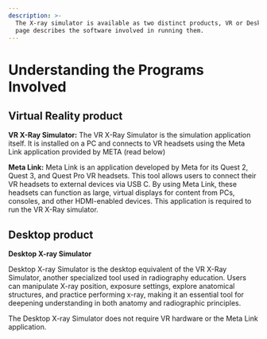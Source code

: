 ```yaml
---
description: >-
  The X-ray simulator is available as two distinct products, VR or Desktop. This
  page describes the software involved in running them.
---
```


# Understanding the Programs Involved

## Virtual Reality product

**VR X-Ray Simulator:** The VR X-Ray Simulator is the simulation application itself. It is installed on a PC and connects to VR headsets using the Meta Link application provided by META (read below)&#x20;

**Meta Link:** Meta Link is an application developed by Meta for its Quest 2, Quest 3, and Quest Pro VR headsets. This tool allows users to connect their VR headsets to external devices via USB C. By using Meta Link, these headsets can function as large, virtual displays for content from PCs, consoles, and other HDMI-enabled devices. This application is required to run the VR X-Ray simulator.&#x20;

## Desktop product

**Desktop X-ray Simulator**

Desktop X-ray Simulator is the desktop equivalent of the VR X-Ray Simulator, another specialized tool used in radiography education. Users can manipulate X-ray position, exposure settings, explore anatomical structures, and practice performing x-ray, making it an essential tool for deepening understanding in both anatomy and radiographic principles.

The Desktop X-ray Simulator does not require VR hardware or the Meta Link application.

